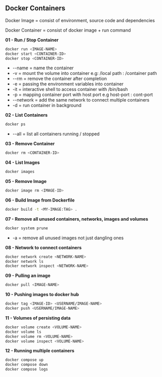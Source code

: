 ## Docker Containers

Docker Image = consist of environment, source code and dependencies

Docker Container = consist of docker image + run command

**01 - Run / Stop Container**

```bash
docker run <IMAGE-NAME>
docker start <CONTAINER-ID>
docker stop <CONTAINER-ID>
```

- --name = name the container
- -v = mount the volume into container e.g: /local path : /container path
- --rm = remove the container after completion
- -e = passing the environment variables into container
- -it = interactive shell to access container with /bin/bash
- -p = mapping container port with host port e.g host-port : cont-port
- --network = add the same network to connect multiple containers
- -d = run container in background

**02 - List Containers**

```bash
docker ps
```

- --all = list all containers running / stopped

**03 - Remove Container**

```bash
docker rm <CONTAINER-ID>
```

**04 - List Images**

```bash
docker images
```

**05 - Remove Image**

```bash
docker image rm <IMAGE-ID>
```

**06 - Build Image from Dockerfile**

```bash
docker build -t <MY-IMAGE:TAG> .
```

**07 - Remove all unused containers, networks, images and volumes**

```bash
docker system prune
```

- -a = remove all unused images not just dangling ones

**08 - Network to connect containers**

```bash
docker network create <NETWORK-NAME>
docker network ls
docker network inspect <NETWORK-NAME>
```

**09 - Pulling an image**

```bash
docker pull <IMAGE-NAME>
```

**10 - Pushing images to docker hub**

```bash
docker tag <IMAGE-ID> <USERNAME/IMAGE-NAME>
docker push <USERNAME/IMAGE-NAME>
```

**11 - Volumes of persisting data**

```bash
docker volume create <VOLUME-NAME>
docker volume ls
docker volume rm <VOLUME-NAME>
docker volume inspect <VOLUME-NAME>
```

**12 - Running multiple containers**

```bash
docker compose up
docker compose down
docker compose logs
```
